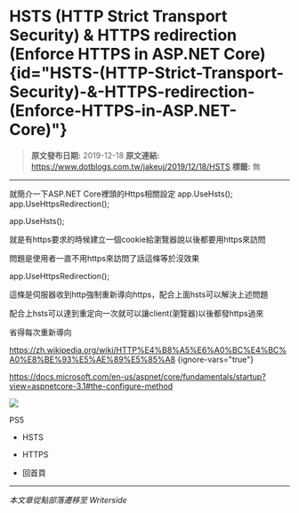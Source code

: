# HSTS (HTTP Strict Transport Security) &amp; HTTPS redirection (Enforce HTTPS in ASP.NET Core) {id="HSTS-(HTTP-Strict-Transport-Security)-&amp;-HTTPS-redirection-(Enforce-HTTPS-in-ASP.NET-Core)"}

> **原文發布日期:** 2019-12-18
> **原文連結:** https://www.dotblogs.com.tw/jakeuj/2019/12/18/HSTS
> **標籤:** 無

---

就簡介一下ASP.NET Core裡頭的Https相關設定
app.UseHsts();
app.UseHttpsRedirection();

app.UseHsts();

就是有https要求的時候建立一個cookie給瀏覽器說以後都要用https來訪問

問題是使用者一直不用https來訪問了話這條等於沒效果

app.UseHttpsRedirection();

這條是伺服器收到http強制重新導向https，配合上面hsts可以解決上述問題

配合上hsts可以達到重定向一次就可以讓client(瀏覽器)以後都發https過來

省得每次重新導向

<https://zh.wikipedia.org/wiki/HTTP%E4%B8%A5%E6%A0%BC%E4%BC%A0%E8%BE%93%E5%AE%89%E5%85%A8>
{ignore-vars="true"}

<https://docs.microsoft.com/en-us/aspnet/core/fundamentals/startup?view=aspnetcore-3.1#the-configure-method>

![](https://card.psnprofiles.com/1/jakeuj.png)

PS5

* HSTS
* HTTPS

* 回首頁

---

*本文章從點部落遷移至 Writerside*
